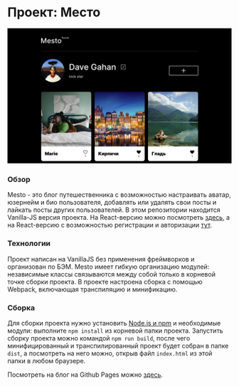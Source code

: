 # Проект: Место

![Внешний вид приложения](./src/images/readme.png?raw=true "Внешний вид приложения")

### Обзор

Mesto - это блог путешественника с возможностью настраивать
аватар, юзернейм и био пользователя, добавлять или удалять
свои посты и лайкать посты других пользователей.
В этом репозитории находится Vanilla-JS версия проекта. На
React-версию можно посмотреть [здесь](https://github.com/ansuleymanova/mesto-react), а на React-версию с
возможностью регистрации и авторизации [тут](https://github.com/ansuleymanova/react-mesto-auth).

### Технологии

Проект написан на VanillaJS без применения фреймворков 
и организован по БЭМ. Mesto имеет гибкую организацию модулей:
независимые классы связываются между собой только
в корневой точке сборки проекта. В проекте настроена сборка с помощью Webpack, включающая транспиляцию и минификацию.

### Сборка

Для сборки проекта нужно установить [Node.js и npm](https://docs.npmjs.com/downloading-and-installing-node-js-and-npm)
и необходимые модули: выполните ```npm install``` из корневой папки проекта.
Запустить сборку проекта можно командой ```npm run build```, после чего минифицированный и транспилированный
проект будет собран в папке ```dist```, а посмотреть на него можно, открыв файл ```index.html``` из этой папки
в любом браузере.

Посмотреть на блог на Github Pages можно [здесь](https://ansuleymanova.github.io/mesto).
